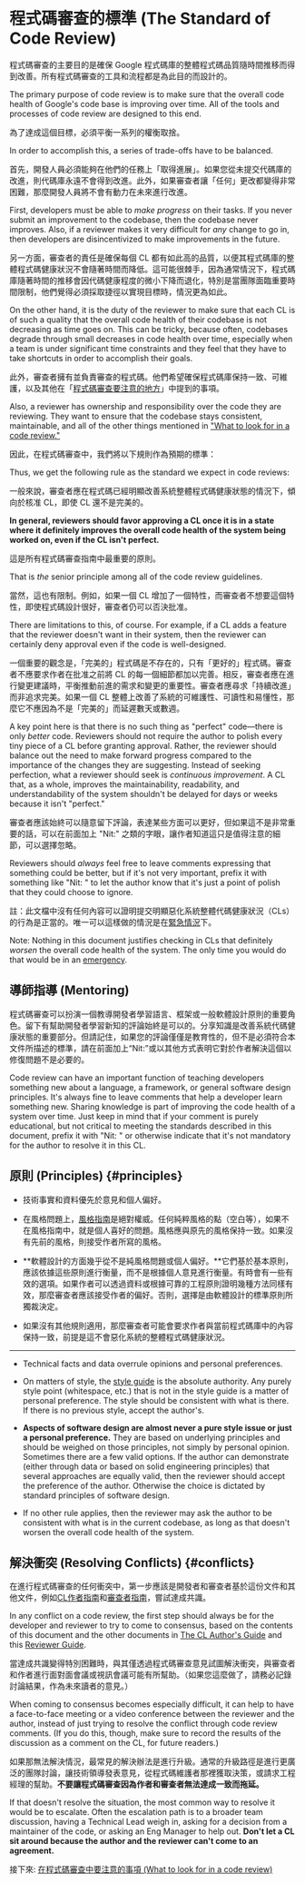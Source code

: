 # 程式碼審查的標準 (The Standard of Code Review)

程式碼審查的主要目的是確保 Google 程式碼庫的整體程式碼品質隨時間推移而得到改善。所有程式碼審查的工具和流程都是為此目的而設計的。

The primary purpose of code review is to make sure that the overall
code health of Google's code
base is improving over time. All of the tools and processes of code review are
designed to this end.

為了達成這個目標，必須平衡一系列的權衡取捨。

In order to accomplish this, a series of trade-offs have to be balanced.

首先，開發人員必須能夠在他們的任務上「取得進展」。如果您從未提交代碼庫的改進，則代碼庫永遠不會得到改進。此外，如果審查者讓「任何」更改都變得非常困難，那麼開發人員將不會有動力在未來進行改進。

First, developers must be able to _make progress_ on their tasks. If you never
submit an improvement to the codebase, then the codebase never improves. Also,
if a reviewer makes it very difficult for _any_ change to go in, then developers
are disincentivized to make improvements in the future.

另一方面，審查者的責任是確保每個 CL 都有如此高的品質，以便其程式碼庫的整體程式碼健康狀況不會隨著時間而降低。這可能很棘手，因為通常情況下，程式碼庫隨著時間的推移會因代碼健康程度的微小下降而退化，特別是當團隊面臨重要時間限制，他們覺得必須採取捷徑以實現目標時，情況更為如此。

On the other hand, it is the duty of the reviewer to make sure that each CL is
of such a quality that the overall code health of their codebase is not
decreasing as time goes on. This can be tricky, because often, codebases degrade
through small decreases in code health over time, especially when a team is
under significant time constraints and they feel that they have to take
shortcuts in order to accomplish their goals.

此外，審查者擁有並負責審查的程式碼。他們希望確保程式碼庫保持一致、可維護，以及其他在「[程式碼審查要注意的地方](looking-for.md)」中提到的事項。

Also, a reviewer has ownership and responsibility over the code they are
reviewing. They want to ensure that the codebase stays consistent, maintainable,
and all of the other things mentioned in
["What to look for in a code review."](looking-for.md)

因此，在程式碼審查中，我們將以下規則作為預期的標準：

Thus, we get the following rule as the standard we expect in code reviews:

一般來說，審查者應在程式碼已經明顯改善系統整體程式碼健康狀態的情況下，傾向於核准 CL，即使 CL 還不是完美的。

**In general, reviewers should favor approving a CL once it is in a state where
it definitely improves the overall
code health of the system
being worked on, even if the CL isn't perfect.**

這是所有程式碼審查指南中最重要的原則。

That is _the_ senior principle among all of the code review guidelines.

當然，這也有限制。例如，如果一個 CL 增加了一個特性，而審查者不想要這個特性，即使程式碼設計很好，審查者仍可以否決批准。

There are limitations to this, of course. For example, if a CL adds a feature
that the reviewer doesn't want in their system, then the reviewer can certainly
deny approval even if the code is well-designed.

一個重要的觀念是，「完美的」程式碼是不存在的，只有「更好的」程式碼。審查者不應要求作者在批准之前將 CL 的每一個細節都加以完善。相反，審查者應在進行變更建議時，平衡推動前進的需求和變更的重要性。審查者應尋求「持續改進」而非追求完美。如果一個 CL 整體上改善了系統的可維護性、可讀性和易懂性，那麼它不應因為不是「完美的」而延遲數天或數週。

A key point here is that there is no such thing as "perfect" code&mdash;there is
only _better_ code. Reviewers should not require the author to polish every tiny
piece of a CL before granting approval. Rather, the reviewer should balance out
the need to make forward progress compared to the importance of the changes they
are suggesting. Instead of seeking perfection, what a reviewer should seek is
_continuous improvement_. A CL that, as a whole, improves the maintainability,
readability, and understandability of the system shouldn't be delayed for days
or weeks because it isn't "perfect."

審查者應該始終可以隨意留下評論，表達某些方面可以更好，但如果這不是非常重要的話，可以在前面加上 "Nit:" 之類的字眼，讓作者知道這只是值得注意的細節，可以選擇忽略。

Reviewers should _always_ feel free to leave comments expressing that something
could be better, but if it's not very important, prefix it with something like
"Nit: " to let the author know that it's just a point of polish that they could
choose to ignore.

註：此文檔中沒有任何內容可以證明提交明顯惡化系統整體代碼健康狀況（CLs）的行為是正當的。唯一可以這樣做的情況是在[緊急情況](../emergencies.md)下。

Note: Nothing in this document justifies checking in CLs that definitely
_worsen_ the overall code health of the system. The only time you would do that
would be in an [emergency](../emergencies.md).

## 導師指導 (Mentoring)

程式碼審查可以扮演一個教導開發者學習語言、框架或一般軟體設計原則的重要角色。留下有幫助開發者學習新知的評論始終是可以的。分享知識是改善系統代碼健康狀態的重要部分。但請記住，如果您的評論僅僅是教育性的，但不是必須符合本文件所描述的標準，請在前面加上“Nit:”或以其他方式表明它對於作者解決這個以修復問題不是必要的。

Code review can have an important function of teaching developers something new
about a language, a framework, or general software design principles. It's
always fine to leave comments that help a developer learn something new. Sharing
knowledge is part of improving the code health of a system over time. Just keep
in mind that if your comment is purely educational, but not critical to meeting
the standards described in this document, prefix it with "Nit: " or otherwise
indicate that it's not mandatory for the author to resolve it in this CL.

## 原則 (Principles) {#principles}

* 技術事實和資料優先於意見和個人偏好。

* 在風格問題上，[風格指南](http://google.github.io/styleguide/)是絕對權威。任何純粹風格的點（空白等），如果不在風格指南中，就是個人喜好的問題。風格應與原先的風格保持一致。如果沒有先前的風格，則接受作者所寫的風格。

* **軟體設計的方面幾乎從不是純風格問題或個人偏好。**它們基於基本原則，應該依據這些原則進行衡量，而不是根據個人意見進行衡量。有時會有一些有效的選項。如果作者可以透過資料或根據可靠的工程原則證明幾種方法同樣有效，那麼審查者應該接受作者的偏好。否則，選擇是由軟體設計的標準原則所獨裁決定。

* 如果沒有其他規則適用，那麼審查者可能會要求作者與當前程式碼庫中的內容保持一致，前提是這不會惡化系統的整體程式碼健康狀況。

---

* Technical facts and data overrule opinions and personal preferences.

* On matters of style, the [style guide](http://google.github.io/styleguide/)
  is the absolute authority. Any purely style point (whitespace, etc.) that is
  not in the style guide is a matter of personal preference. The style should
  be consistent with what is there. If there is no previous style, accept the
  author's.

* **Aspects of software design are almost never a pure style issue or just a
  personal preference.** They are based on underlying principles and should be
  weighed on those principles, not simply by personal opinion. Sometimes there
  are a few valid options. If the author can demonstrate (either through data
  or based on solid engineering principles) that several approaches are
  equally valid, then the reviewer should accept the preference of the author.
  Otherwise the choice is dictated by standard principles of software design.

* If no other rule applies, then the reviewer may ask the author to be
  consistent with what is in the current codebase, as long as that doesn't
  worsen the overall code health of the system.

## 解決衝突 (Resolving Conflicts) {#conflicts}

在進行程式碼審查的任何衝突中，第一步應該是開發者和審查者基於這份文件和其他文件，例如[CL作者指南](../developer/index.md)和[審查者指南](index.md)，嘗試達成共識。

In any conflict on a code review, the first step should always be for the
developer and reviewer to try to come to consensus, based on the contents of
this document and the other documents in
[The CL Author's Guide](../developer/index.md) and this
[Reviewer Guide](index.md).

當達成共識變得特別困難時，與其僅透過程式碼審查意見試圖解決衝突，與審查者和作者進行面對面會議或視訊會議可能有所幫助。（如果您這麼做了，請務必記錄討論結果，作為未來讀者的意見。）

When coming to consensus becomes especially difficult, it can help to have a
face-to-face meeting or a video conference between the reviewer and the author, instead of
just trying to resolve the conflict through code review comments. (If you do
this, though, make sure to record the results of the discussion as a comment on
the CL, for future readers.)

如果那無法解決情況，最常見的解決辦法是進行升級。通常的升級路徑是進行更廣泛的團隊討論，讓技術領導發表意見，從程式碼維護者那裡獲取決策，或請求工程經理的幫助。**不要讓程式碼審查因為作者和審查者無法達成一致而拖延。**

If that doesn't resolve the situation, the most common way to resolve it would
be to escalate. Often the
escalation path is to a broader team discussion, having a Technical Lead weigh in, asking
for a decision from a maintainer of the code, or asking an Eng Manager to help
out. **Don't let a CL sit around because the author and the reviewer can't come
to an agreement.**

接下來: [在程式碼審查中要注意的事項 (What to look for in a code review)](looking-for.md)
